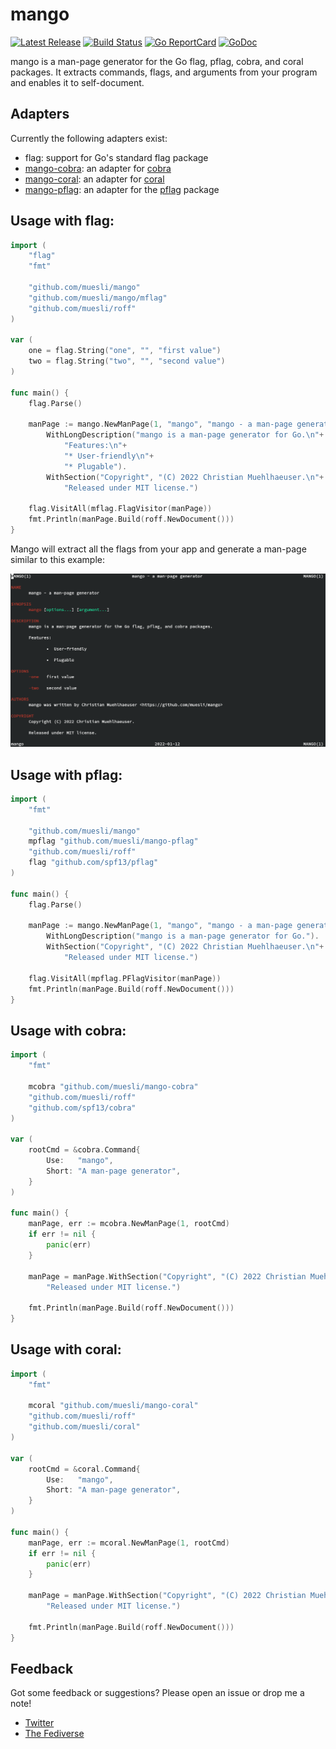# mango

[![Latest Release](https://img.shields.io/github/release/muesli/mango.svg)](https://github.com/muesli/mango/releases)
[![Build Status](https://github.com/muesli/mango/workflows/build/badge.svg)](https://github.com/muesli/mango/actions)
[![Go ReportCard](https://goreportcard.com/badge/muesli/mango)](https://goreportcard.com/report/muesli/mango)
[![GoDoc](https://godoc.org/github.com/golang/gddo?status.svg)](https://pkg.go.dev/github.com/muesli/mango)

mango is a man-page generator for the Go flag, pflag, cobra, and coral packages.
It extracts commands, flags, and arguments from your program and enables it to
self-document.

## Adapters

Currently the following adapters exist:

- flag: support for Go's standard flag package
- [mango-cobra](https://github.com/muesli/mango-cobra): an adapter for [cobra](https://github.com/spf13/cobra)
- [mango-coral](https://github.com/muesli/mango-coral): an adapter for [coral](https://github.com/muesli/coral)
- [mango-pflag](https://github.com/muesli/mango-pflag): an adapter for the [pflag](https://github.com/spf13/pflag) package

## Usage with flag:

```go
import (
    "flag"
    "fmt"

    "github.com/muesli/mango"
    "github.com/muesli/mango/mflag"
    "github.com/muesli/roff"
)

var (
    one = flag.String("one", "", "first value")
    two = flag.String("two", "", "second value")
)

func main() {
    flag.Parse()

    manPage := mango.NewManPage(1, "mango", "mango - a man-page generator").
        WithLongDescription("mango is a man-page generator for Go.\n"+
            "Features:\n"+
            "* User-friendly\n"+
            "* Plugable").
        WithSection("Copyright", "(C) 2022 Christian Muehlhaeuser.\n"+
            "Released under MIT license.")

    flag.VisitAll(mflag.FlagVisitor(manPage))
    fmt.Println(manPage.Build(roff.NewDocument()))
}
```

Mango will extract all the flags from your app and generate a man-page similar
to this example:

![mango](/mango.png)

## Usage with pflag:

```go
import (
    "fmt"

    "github.com/muesli/mango"
    mpflag "github.com/muesli/mango-pflag"
    "github.com/muesli/roff"
    flag "github.com/spf13/pflag"
)

func main() {
    flag.Parse()

    manPage := mango.NewManPage(1, "mango", "mango - a man-page generator").
        WithLongDescription("mango is a man-page generator for Go.").
        WithSection("Copyright", "(C) 2022 Christian Muehlhaeuser.\n"+
            "Released under MIT license.")

    flag.VisitAll(mpflag.PFlagVisitor(manPage))
    fmt.Println(manPage.Build(roff.NewDocument()))
}
```

## Usage with cobra:

```go
import (
	"fmt"

	mcobra "github.com/muesli/mango-cobra"
	"github.com/muesli/roff"
	"github.com/spf13/cobra"
)

var (
    rootCmd = &cobra.Command{
        Use:   "mango",
        Short: "A man-page generator",
    }
)

func main() {
    manPage, err := mcobra.NewManPage(1, rootCmd)
    if err != nil {
        panic(err)
    }

    manPage = manPage.WithSection("Copyright", "(C) 2022 Christian Muehlhaeuser.\n"+
        "Released under MIT license.")

    fmt.Println(manPage.Build(roff.NewDocument()))
}
```

## Usage with coral:

```go
import (
	"fmt"

	mcoral "github.com/muesli/mango-coral"
	"github.com/muesli/roff"
	"github.com/muesli/coral"
)

var (
    rootCmd = &coral.Command{
        Use:   "mango",
        Short: "A man-page generator",
    }
)

func main() {
    manPage, err := mcoral.NewManPage(1, rootCmd)
    if err != nil {
        panic(err)
    }

    manPage = manPage.WithSection("Copyright", "(C) 2022 Christian Muehlhaeuser.\n"+
        "Released under MIT license.")

    fmt.Println(manPage.Build(roff.NewDocument()))
}
```

## Feedback

Got some feedback or suggestions? Please open an issue or drop me a note!

* [Twitter](https://twitter.com/mueslix)
* [The Fediverse](https://mastodon.social/@fribbledom)
